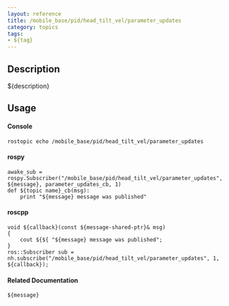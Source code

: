 ```yaml
---
layout: reference
title: /mobile_base/pid/head_tilt_vel/parameter_updates
category: topics
tags: 
- ${tag}
---
```


## Description
${description}

## Usage
#### Console
```
rostopic echo /mobile_base/pid/head_tilt_vel/parameter_updates
```

#### rospy
```
awake_sub = rospy.Subscriber("/mobile_base/pid/head_tilt_vel/parameter_updates", ${message}, parameter_updates_cb, 1)
def ${topic name}_cb(msg):
    print "${message} message was published"
```

#### roscpp
```
void ${callback}(const ${message-shared-ptr}& msg)
{
    cout ${${ "${message} message was published";
}
ros::Subscriber sub = nh.subscribe("/mobile_base/pid/head_tilt_vel/parameter_updates", 1, ${callback});
```

#### Related Documentation
``${message}``  